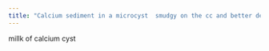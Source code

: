 ```yaml
---
title: "Calcium sediment in a microcyst  smudgy on the cc and better defined on the ML view (90 degree lateral view)  distribution is irrelevnat-&gt;these are always benign"
---
```

millk of calcium cyst


